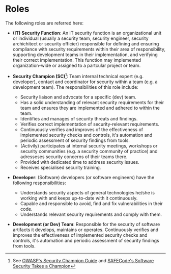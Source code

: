 # Roles

The following roles are referred here:

- **(IT) Security Function**: An IT security function is an organizational unit or individual  (usually a security team, security engineer, security archichitect or security officier) responsible for defining and ensuring compliance with security requirements within their area of responsibility, supporting development teams in their implementation, and verifying their correct implementation. This function may implemented organization-wide or assigned to a partcular project or team.
- **Security Champion (SC)**[^1]: Team internal technical expert (e.g. developer), contact and coordinator for security within a team (e.g. a development team). The responsibilities of this role include:
     - Security liaison and advocate for a specific (dev) team.
     - Has a solid understanding of relevant security requirements for their team and ensures they are implemented and adhered to within the team.
     - Identifies and manages of security threats and findings.
     - Verifies correct implementation of security-relevant requirements.
     - Continuously verifies and improves of the effectiveness of implemented security checks and controls, it's automation and periodic assessment of security findings from tools.
     - (Activily) participates at internal security meetings, workshops or security communities (e.g. a security community of practice) and adresseses security concerns of their teams there.
     - Provided with dedicated time to address security issues.
     - Receives specialised security training.

- **Developer**: (Software) developers (or software engineers) have the following responsibilities: 
     - Understands security aspects of general technologies he/she is working with and keeps up-to-date with it continuously.
     - Capable and responsible to avoid, find and fix vulnerabilities in their code.
     - Understands relevant security requirements and comply with them.
- **Development (or Dev) Team**: Responsible for the security of software artifacts it develops, maintains or operates. Continuously verifies and improves the effectiveness of implemented security checks and controls, it's automation and periodic assessment of security findings from tools.

[^1]: See [OWASP's Security Champion Guide](https://owasp.org/www-project-security-champions-guidebook/) and [SAFECode's Software Security Takes a Champion](http://safecode.org/wp-content/uploads/2019/02/Security-Champions-2019-.pdf)
